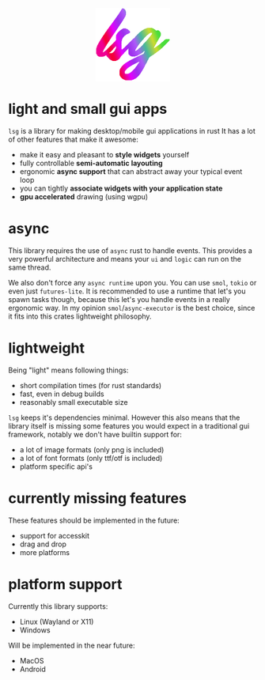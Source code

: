 
<div align="center">
    <img src="https://raw.githubusercontent.com/Foxcirc/lsg/main/docs/lsg-colored.png" alt="colourful lsg icon" style="display:block; margin:auto; width: 150px">
</div>

# light and small gui apps

`lsg` is a library for making desktop/mobile gui applications in rust
It has a lot of other features that make it awesome:
- make it easy and pleasant to **style widgets** yourself
- fully controllable **semi-automatic layouting**
- ergonomic **async support** that can abstract away your typical event loop
- you can tightly **associate widgets with your application state**
- **gpu accelerated** drawing (using wgpu)

# async

This library requires the use of `async` rust to handle events. This provides a very
powerful architecture and means your `ui` and `logic` can run on the same thread.

We also don't force any `async runtime` upon you. You can use `smol`, `tokio` or even just `futures-lite`.
It is recommended to use a runtime that let's you spawn tasks though, because this let's you handle events
in a really ergonomic way.
In my opinion `smol`/`async-executor` is the best choice, since it fits into this crates lightweight philosophy.

# lightweight

Being "light" means following things:
- short compilation times (for rust standards)
- fast, even in debug builds
- reasonably small executable size

`lsg` keeps it's dependencies minimal. However this also means that the library itself is missing
some features you would expect in a traditional gui framework, notably we don't have builtin support for:
- a lot of image formats (only png is included)
- a lot of font formats (only ttf/otf is included)
- platform specific api's

# currently missing features

These features should be implemented in the future:
- support for accesskit
- drag and drop
- more platforms

# platform support

Currently this library supports:
- Linux (Wayland or X11)
- Windows

Will be implemented in the near future:
- MacOS
- Android
